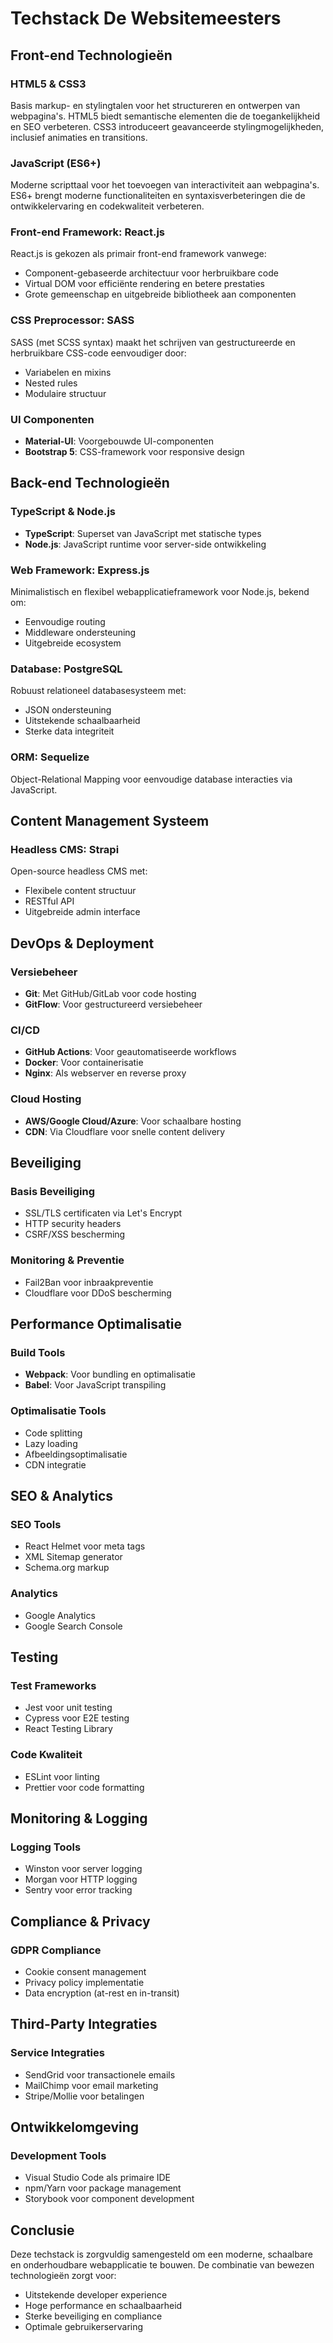 # Techstack De Websitemeesters

## Front-end Technologieën

### HTML5 & CSS3
Basis markup- en stylingtalen voor het structureren en ontwerpen van webpagina's. HTML5 biedt semantische elementen die de toegankelijkheid en SEO verbeteren. CSS3 introduceert geavanceerde stylingmogelijkheden, inclusief animaties en transitions.

### JavaScript (ES6+)
Moderne scripttaal voor het toevoegen van interactiviteit aan webpagina's. ES6+ brengt moderne functionaliteiten en syntaxisverbeteringen die de ontwikkelervaring en codekwaliteit verbeteren.

### Front-end Framework: React.js
React.js is gekozen als primair front-end framework vanwege:
- Component-gebaseerde architectuur voor herbruikbare code
- Virtual DOM voor efficiënte rendering en betere prestaties
- Grote gemeenschap en uitgebreide bibliotheek aan componenten

### CSS Preprocessor: SASS
SASS (met SCSS syntax) maakt het schrijven van gestructureerde en herbruikbare CSS-code eenvoudiger door:
- Variabelen en mixins
- Nested rules
- Modulaire structuur

### UI Componenten
- **Material-UI**: Voorgebouwde UI-componenten
- **Bootstrap 5**: CSS-framework voor responsive design

## Back-end Technologieën

### TypeScript & Node.js
- **TypeScript**: Superset van JavaScript met statische types
- **Node.js**: JavaScript runtime voor server-side ontwikkeling

### Web Framework: Express.js
Minimalistisch en flexibel webapplicatieframework voor Node.js, bekend om:
- Eenvoudige routing
- Middleware ondersteuning
- Uitgebreide ecosystem

### Database: PostgreSQL
Robuust relationeel databasesysteem met:
- JSON ondersteuning
- Uitstekende schaalbaarheid
- Sterke data integriteit

### ORM: Sequelize
Object-Relational Mapping voor eenvoudige database interacties via JavaScript.

## Content Management Systeem

### Headless CMS: Strapi
Open-source headless CMS met:
- Flexibele content structuur
- RESTful API
- Uitgebreide admin interface

## DevOps & Deployment

### Versiebeheer
- **Git**: Met GitHub/GitLab voor code hosting
- **GitFlow**: Voor gestructureerd versiebeheer

### CI/CD
- **GitHub Actions**: Voor geautomatiseerde workflows
- **Docker**: Voor containerisatie
- **Nginx**: Als webserver en reverse proxy

### Cloud Hosting
- **AWS/Google Cloud/Azure**: Voor schaalbare hosting
- **CDN**: Via Cloudflare voor snelle content delivery

## Beveiliging

### Basis Beveiliging
- SSL/TLS certificaten via Let's Encrypt
- HTTP security headers
- CSRF/XSS bescherming

### Monitoring & Preventie
- Fail2Ban voor inbraakpreventie
- Cloudflare voor DDoS bescherming

## Performance Optimalisatie

### Build Tools
- **Webpack**: Voor bundling en optimalisatie
- **Babel**: Voor JavaScript transpiling

### Optimalisatie Tools
- Code splitting
- Lazy loading
- Afbeeldingsoptimalisatie
- CDN integratie

## SEO & Analytics

### SEO Tools
- React Helmet voor meta tags
- XML Sitemap generator
- Schema.org markup

### Analytics
- Google Analytics
- Google Search Console

## Testing

### Test Frameworks
- Jest voor unit testing
- Cypress voor E2E testing
- React Testing Library

### Code Kwaliteit
- ESLint voor linting
- Prettier voor code formatting

## Monitoring & Logging

### Logging Tools
- Winston voor server logging
- Morgan voor HTTP logging
- Sentry voor error tracking

## Compliance & Privacy

### GDPR Compliance
- Cookie consent management
- Privacy policy implementatie
- Data encryption (at-rest en in-transit)

## Third-Party Integraties

### Service Integraties
- SendGrid voor transactionele emails
- MailChimp voor email marketing
- Stripe/Mollie voor betalingen

## Ontwikkelomgeving

### Development Tools
- Visual Studio Code als primaire IDE
- npm/Yarn voor package management
- Storybook voor component development

## Conclusie

Deze techstack is zorgvuldig samengesteld om een moderne, schaalbare en onderhoudbare webapplicatie te bouwen. De combinatie van bewezen technologieën zorgt voor:
- Uitstekende developer experience
- Hoge performance en schaalbaarheid
- Sterke beveiliging en compliance
- Optimale gebruikerservaring

